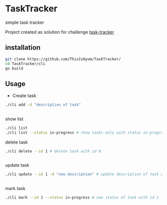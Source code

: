 # TaskTracker
simple task tracker

Project created as solution for challenge [task-tracker](https://roadmap.sh/projects/task-tracker)
## installation
```sh
git clone https://github.com/ThisIsHyum/TaskTracker/
cd TaskTracker/cli
go build
```

## Usage

- Create task
```sh
./cli add -d "description of task"
 
```

show list
```sh
./cli list
./cli list --status in-progress # show tasks only with status in-progress
```

delete task
```sh
./cli delete --id 1 # delete task with id 0
 
```

update task
```sh
./cli update --id 1 -d "new description" # update description of task with id 1
 
```

mark task
```sh
./cli mark --id 1 --status in-progress # new status of task with id 1
 
```

